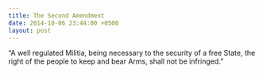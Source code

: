 ```yaml
---
title: The Second Amendment
date: 2014-10-06 23:44:00 +0500
layout: post
---
```

“A well regulated Militia, being necessary to the security of a free State, the right of the people to keep and bear Arms, shall not be infringed.”